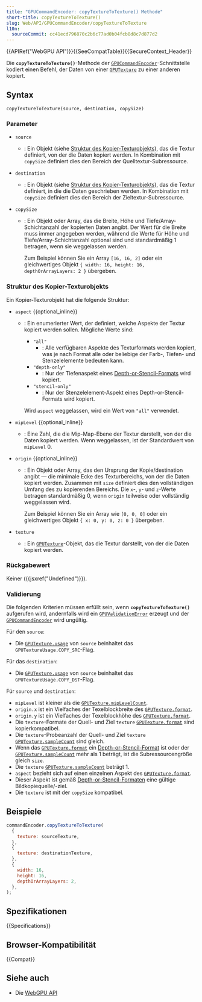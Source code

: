 ```yaml
---
title: "GPUCommandEncoder: copyTextureToTexture() Methode"
short-title: copyTextureToTexture()
slug: Web/API/GPUCommandEncoder/copyTextureToTexture
l10n:
  sourceCommit: cc41ecd796870c2b6c77ad0b04fcb8d8c7d877d2
---
```


{{APIRef("WebGPU API")}}{{SeeCompatTable}}{{SecureContext_Header}}

Die **`copyTextureToTexture()`**-Methode der [`GPUCommandEncoder`](/de/docs/Web/API/GPUCommandEncoder)-Schnittstelle kodiert einen Befehl, der Daten von einer [`GPUTexture`](/de/docs/Web/API/GPUTexture) zu einer anderen kopiert.

## Syntax

```js-nolint
copyTextureToTexture(source, destination, copySize)
```

### Parameter

- `source`
  - : Ein Objekt (siehe [Struktur des Kopier-Texturobjekts](#struktur_des_kopier-texturobjekts)), das die Textur definiert, von der die Daten kopiert werden. In Kombination mit `copySize` definiert dies den Bereich der Quelltextur-Subressource.
- `destination`
  - : Ein Objekt (siehe [Struktur des Kopier-Texturobjekts](#struktur_des_kopier-texturobjekts)), das die Textur definiert, in die die Daten geschrieben werden. In Kombination mit `copySize` definiert dies den Bereich der Zieltextur-Subressource.
- `copySize`

  - : Ein Objekt oder Array, das die Breite, Höhe und Tiefe/Array-Schichtanzahl der kopierten Daten angibt. Der Wert für die Breite muss immer angegeben werden, während die Werte für Höhe und Tiefe/Array-Schichtanzahl optional sind und standardmäßig 1 betragen, wenn sie weggelassen werden.

    Zum Beispiel können Sie ein Array `[16, 16, 2]` oder ein gleichwertiges Objekt `{ width: 16, height: 16, depthOrArrayLayers: 2 }` übergeben.

### Struktur des Kopier-Texturobjekts

Ein Kopier-Texturobjekt hat die folgende Struktur:

- `aspect` {{optional_inline}}

  - : Ein enumerierter Wert, der definiert, welche Aspekte der Textur kopiert werden sollen. Mögliche Werte sind:

    - `"all"`
      - : Alle verfügbaren Aspekte des Texturformats werden kopiert, was je nach Format alle oder beliebige der Farb-, Tiefen- und Stenzelelemente bedeuten kann.
    - `"depth-only"`
      - : Nur der Tiefenaspekt eines [Depth-or-Stencil-Formats](https://gpuweb.github.io/gpuweb/#combined-depth-stencil-format) wird kopiert.
    - `"stencil-only"`
      - : Nur der Stenzelelement-Aspekt eines Depth-or-Stencil-Formats wird kopiert.

    Wird `aspect` weggelassen, wird ein Wert von `"all"` verwendet.

- `mipLevel` {{optional_inline}}
  - : Eine Zahl, die die Mip-Map-Ebene der Textur darstellt, von der die Daten kopiert werden. Wenn weggelassen, ist der Standardwert von `mipLevel` 0.
- `origin` {{optional_inline}}

  - : Ein Objekt oder Array, das den Ursprung der Kopie/destination angibt — die minimale Ecke des Texturbereichs, von der die Daten kopiert werden. Zusammen mit `size` definiert dies den vollständigen Umfang des zu kopierenden Bereichs. Die `x`-, `y`- und `z`-Werte betragen standardmäßig 0, wenn `origin` teilweise oder vollständig weggelassen wird.

    Zum Beispiel können Sie ein Array wie `[0, 0, 0]` oder ein gleichwertiges Objekt `{ x: 0, y: 0, z: 0 }` übergeben.

- `texture`
  - : Ein [`GPUTexture`](/de/docs/Web/API/GPUTexture)-Objekt, das die Textur darstellt, von der die Daten kopiert werden.

### Rückgabewert

Keiner ({{jsxref("Undefined")}}).

### Validierung

Die folgenden Kriterien müssen erfüllt sein, wenn **`copyTextureToTexture()`** aufgerufen wird, andernfalls wird ein [`GPUValidationError`](/de/docs/Web/API/GPUValidationError) erzeugt und der [`GPUCommandEncoder`](/de/docs/Web/API/GPUCommandEncoder) wird ungültig.

Für den `source`:

- Die [`GPUTexture.usage`](/de/docs/Web/API/GPUTexture/usage) von `source` beinhaltet das `GPUTextureUsage.COPY_SRC`-Flag.

Für das `destination`:

- Die [`GPUTexture.usage`](/de/docs/Web/API/GPUTexture/usage) von `source` beinhaltet das `GPUTextureUsage.COPY_DST`-Flag.

Für `source` und `destination`:

- `mipLevel` ist kleiner als die [`GPUTexture.mipLevelCount`](/de/docs/Web/API/GPUTexture/mipLevelCount).
- `origin.x` ist ein Vielfaches der Texelblockbreite des [`GPUTexture.format`](/de/docs/Web/API/GPUTexture/format).
- `origin.y` ist ein Vielfaches der Texelblockhöhe des [`GPUTexture.format`](/de/docs/Web/API/GPUTexture/format).
- Die `texture`-Formate der Quell- und Ziel `texture` [`GPUTexture.format`](/de/docs/Web/API/GPUTexture/format) sind kopierkompatibel.
- Die `texture`-Probeanzahl der Quell- und Ziel `texture` [`GPUTexture.sampleCount`](/de/docs/Web/API/GPUTexture/sampleCount) sind gleich.
- Wenn das [`GPUTexture.format`](/de/docs/Web/API/GPUTexture/format) ein [Depth-or-Stencil-Format](https://gpuweb.github.io/gpuweb/#combined-depth-stencil-format) ist oder der [`GPUTexture.sampleCount`](/de/docs/Web/API/GPUTexture/sampleCount) mehr als 1 beträgt, ist die Subressourcengröße gleich `size`.
- Die `texture` [`GPUTexture.sampleCount`](/de/docs/Web/API/GPUTexture/sampleCount) beträgt 1.
- `aspect` bezieht sich auf einen einzelnen Aspekt des [`GPUTexture.format`](/de/docs/Web/API/GPUTexture/format).
- Dieser Aspekt ist gemäß [Depth-or-Stencil-Formaten](https://gpuweb.github.io/gpuweb/#combined-depth-stencil-format) eine gültige Bildkopiequelle/-ziel.
- Die `texture` ist mit der `copySize` kompatibel.

## Beispiele

```js
commandEncoder.copyTextureToTexture(
  {
    texture: sourceTexture,
  },
  {
    texture: destinationTexture,
  },
  {
    width: 16,
    height: 16,
    depthOrArrayLayers: 2,
  },
);
```

## Spezifikationen

{{Specifications}}

## Browser-Kompatibilität

{{Compat}}

## Siehe auch

- Die [WebGPU API](/de/docs/Web/API/WebGPU_API)
